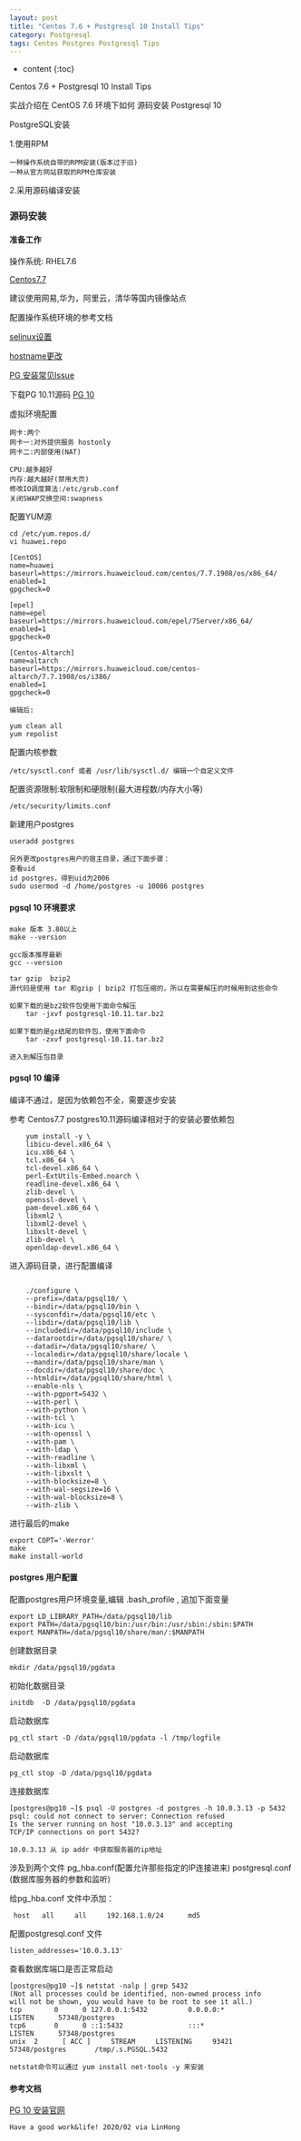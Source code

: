 ```yaml
---
layout: post
title: "Centos 7.6 + Postgresql 10 Install Tips"
category: Postgresql
tags: Centos Postgres Postgresql Tips 
---
```


* content
{:toc}

Centos 7.6 + Postgresql 10 Install Tips

实战介绍在 CentOS 7.6 环境下如何 源码安装 Postgresql 10












PostgreSQL安装

1.使用RPM

	一种操作系统自带的RPM安装(版本过于旧)
	一种从官方网站获取的RPM仓库安装

2.采用源码编译安装


### 源码安装

#### 准备工作

操作系统: RHEL7.6

[Centos7.7](http://mirrors.huaweicloud.com/centos/7.7.1908/isos/x86_64/CentOS-7-x86_64-DVD-1908.iso)

建议使用网易,华为，阿里云，清华等国内镜像站点

配置操作系统环境的参考文档

[selinux设置](https://www.cnblogs.com/tdcqma/p/5671299.html)

[hostname更改](https://www.cnblogs.com/zhangjiahao/p/10990093.html)

[PG 安装常见Issue](https://my.oschina.net/tashi/blog/189351)

下载PG 10.11源码 [PG 10](https://ftp.postgresql.org/pub/source/v10.11/)

虚拟环境配置

	网卡:两个
	网卡一:对外提供服务 hostonly
	网卡二:内部使用(NAT)

	CPU:越多越好
	内存:越大越好(禁用大页)
	修改IO调度算法:/etc/grub.conf 
	关闭SWAP交换空间:swapness


配置YUM源

	cd /etc/yum.repos.d/
	vi huawei.repo
	
	[CentOS]
	name=huawei
	baseurl=https://mirrors.huaweicloud.com/centos/7.7.1908/os/x86_64/
	enabled=1
	gpgcheck=0
	
	[epel]
	name=epel
	baseurl=https://mirrors.huaweicloud.com/epel/7Server/x86_64/
	enabled=1
	gpgcheck=0
	
	[Centos-Altarch]
	name=altarch
	baseurl=https://mirrors.huaweicloud.com/centos-altarch/7.7.1908/os/i386/
	enabled=1
	gpgcheck=0
	
	编辑后:
	
	yum clean all
	yum repolist
	

配置内核参数
	
	/etc/sysctl.conf 或者 /usr/lib/sysctl.d/ 编辑一个自定义文件

配置资源限制:软限制和硬限制(最大进程数/内存大小等)

	/etc/security/limits.conf

新建用户postgres

	useradd postgres
	
	另外更改postgres用户的宿主目录，通过下面步骤：
	查看uid
	id postgres，得到uid为2006
    sudo usermod -d /home/postgres -u 10086 postgres

#### pgsql 10 环境要求

	make 版本 3.80以上
	make --version
		
	gcc版本推荐最新
	gcc --version
		
	tar gzip  bzip2
	源代码是使用 tar 和gzip | bzip2 打包压缩的，所以在需要解压的时候用到这些命令

	如果下载的是bz2软件包使用下面命令解压
		tar -jxvf postgresql-10.11.tar.bz2
		
	如果下载的是gz结尾的软件包，使用下面命令
		tar -zxvf postgresql-10.11.tar.bz2

	进入到解压包目录

#### pgsql 10 编译

编译不通过，是因为依赖包不全，需要逐步安装

参考 Centos7.7 postgres10.11源码编译相对于的安装必要依赖包

``` shell	
	yum install -y \
	libicu-devel.x86_64 \
	icu.x86_64 \
	tcl.x86_64 \
	tcl-devel.x86_64 \
	perl-ExtUtils-Embed.noarch \
	readline-devel.x86_64 \
	zlib-devel \
	openssl-devel \
	pam-devel.x86_64 \
	libxml2 \
	libxml2-devel \
	libxslt-devel \
	zlib-devel \
	openldap-devel.x86_64 \
```

		
进入源码目录，进行配置编译		
		
``` shell
		
	./configure \
	--prefix=/data/pgsql10/ \
	--bindir=/data/pgsql10/bin \
	--sysconfdir=/data/pgsql10/etc \
	--libdir=/data/pgsql10/lib \
	--includedir=/data/pgsql10/include \
	--datarootdir=/data/pgsql10/share/ \
	--datadir=/data/pgsql10/share/ \
	--localedir=/data/pgsql10/share/locale \
	--mandir=/data/pgsql10/share/man \
	--docdir=/data/pgsql10/share/doc \
	--htmldir=/data/pgsql10/share/html \
	--enable-nls \
	--with-pgport=5432 \
	--with-perl \
	--with-python \
	--with-tcl \
	--with-icu \
	--with-openssl \
	--with-pam \
	--with-ldap \
	--with-readline \
	--with-libxml \
	--with-libxslt \
	--with-blocksize=8 \
	--with-wal-segsize=16 \
	--with-wal-blocksize=8 \
	--with-zlib \

```

进行最后的make

	export COPT='-Werror'
	make 
	make install-world

#### postgres 用户配置


配置postgres用户环境变量,编辑 .bash_profile , 追加下面变量

	export LD_LIBRARY_PATH=/data/pgsql10/lib
	export PATH=/data/pgsql10/bin:/usr/bin:/usr/sbin:/sbin:$PATH
	export MANPATH=/data/pgsql10/share/man/:$MANPATH
	
创建数据目录

	mkdir /data/pgsql10/pgdata
	
初始化数据目录

	initdb  -D /data/pgsql10/pgdata
	
启动数据库

	pg_ctl start -D /data/pgsql10/pgdata -l /tmp/logfile

启动数据库	
	
	pg_ctl stop -D /data/pgsql10/pgdata

连接数据库
	
	[postgres@pg10 ~]$ psql -U postgres -d postgres -h 10.0.3.13 -p 5432
	psql: could not connect to server: Connection refused
	Is the server running on host "10.0.3.13" and accepting
	TCP/IP connections on port 5432?		

	10.0.3.13 从 ip addr 中获取服务器的ip地址
	
涉及到两个文件
pg_hba.conf(配置允许那些指定的IP连接进来)
postgresql.conf (数据库服务器的参数和监听)
	
给pg_hba.conf 文件中添加：

	 host	all		all		192.168.1.0/24		md5

配置postgresql.conf 文件

	listen_addresses='10.0.3.13'

查看数据库端口是否正常启动

	[postgres@pg10 ~]$ netstat -nalp | grep 5432
	(Not all processes could be identified, non-owned process info
	will not be shown, you would have to be root to see it all.)
	tcp        0      0 127.0.0.1:5432          0.0.0.0:*               LISTEN      57348/postgres      
	tcp6       0      0 ::1:5432                :::*                    LISTEN      57348/postgres      
	unix  2      [ ACC ]     STREAM     LISTENING     93421    57348/postgres       /tmp/.s.PGSQL.5432

	netstat命令可以通过 yum install net-tools -y 来安装
	
#### 参考文档

[PG 10 安装官网](https://www.postgresql.org/docs/10/installation.html)



```
Have a good work&life! 2020/02 via LinHong


